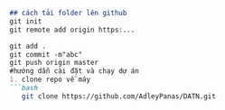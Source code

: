 ```markdown
## cách tải folder lên github
git init 
git remote add origin https:...

git add .
git commit -m"abc"
git push origin master
#hướng dẫn cài đặt và chạy dự án
1. clone repo về máy
```bash
   git clone https://github.com/AdleyPanas/DATN.git
